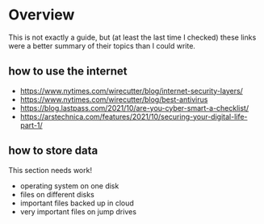 # Overview
This is not exactly a guide, but (at least the last time I checked) these links were a better summary of their topics than I could write. 

## how to use the internet
* https://www.nytimes.com/wirecutter/blog/internet-security-layers/
* https://www.nytimes.com/wirecutter/blog/best-antivirus
* https://blog.lastpass.com/2021/10/are-you-cyber-smart-a-checklist/
* https://arstechnica.com/features/2021/10/securing-your-digital-life-part-1/

## how to store data
This section needs work!

* operating system on one disk
* files on different disks
* important files backed up in cloud
* very important files on jump drives
